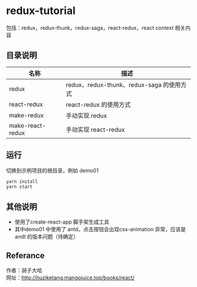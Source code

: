 # redux-tutorial

包括：redux，redux-thunk，redux-saga，react-redux，react context 相关内容

## 目录说明

名称 | 描述
-|-
redux | redux、redux-thunk、redux-saga 的使用方式
react-redux | react-redux 的使用方式
make-redux | 手动实现 redux
make-react-redux | 手动实现 react-redux

## 运行
切换到示例项目的根目录，例如 demo01
```js
yarn install
yarn start
```

## 其他说明
- 使用了create-react-app 脚手架生成工具
- 其中demo01 中使用了 antd，点击按钮会出现css-animation 异常，应该是 andt 的版本问题（待确定）

## Referance

作者：胡子大哈<br/>
网址：http://huziketang.mangojuice.top/books/react/
